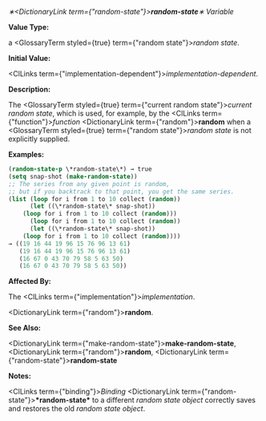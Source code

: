 *∗<DictionaryLink  term={"*random-state*"}><b>*random-state*</b></DictionaryLink>∗ Variable* 



**Value Type:** 



a <GlossaryTerm styled={true} term={"random state"}><i>random state</i></GlossaryTerm>. 



**Initial Value:** 



<ClLinks  term={"implementation-dependent"}><i>implementation-dependent</i></ClLinks>. 



**Description:** 



The <GlossaryTerm styled={true} term={"current random state"}><i>current random state</i></GlossaryTerm>, which is used, for example, by the <ClLinks  term={"function"}><i>function</i></ClLinks> <DictionaryLink  term={"random"}><b>random</b></DictionaryLink> when a <GlossaryTerm styled={true} term={"random state"}><i>random state</i></GlossaryTerm> is not explicitly supplied. 







 



 



**Examples:**
```lisp
(random-state-p \*random-state\*) → true 
(setq snap-shot (make-random-state)) 
;; The series from any given point is random, 
;; but if you backtrack to that point, you get the same series. 
(list (loop for i from 1 to 10 collect (random)) 
      (let ((\*random-state\* snap-shot)) 
	(loop for i from 1 to 10 collect (random))) 
      (loop for i from 1 to 10 collect (random)) 
      (let ((\*random-state\* snap-shot)) 
	(loop for i from 1 to 10 collect (random)))) 
→ ((19 16 44 19 96 15 76 96 13 61) 
   (19 16 44 19 96 15 76 96 13 61) 
   (16 67 0 43 70 79 58 5 63 50) 
   (16 67 0 43 70 79 58 5 63 50)) 
```
**Affected By:** 



The <ClLinks  term={"implementation"}><i>implementation</i></ClLinks>. 



<DictionaryLink  term={"random"}><b>random</b></DictionaryLink>. 



**See Also:** 



<DictionaryLink  term={"make-random-state"}><b>make-random-state</b></DictionaryLink>, <DictionaryLink  term={"random"}><b>random</b></DictionaryLink>, <DictionaryLink  term={"random-state"}><b>random-state</b></DictionaryLink> 



**Notes:** 



<ClLinks  term={"binding"}><i>Binding</i></ClLinks> <DictionaryLink  term={"random-state"}><b>\*random-state\*</b></DictionaryLink> to a different *random state object* correctly saves and restores the old *random state object*. 



